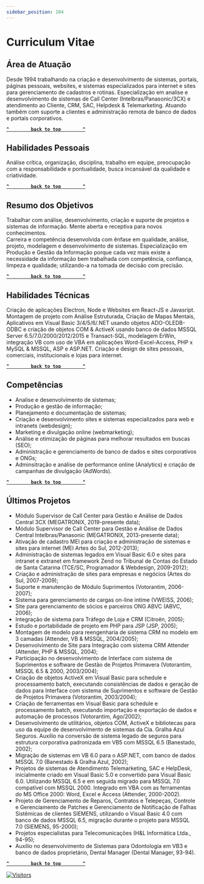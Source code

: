 ```yaml
---
sidebar_position: 104
---
```


# Curriculum Vitae

## Área de Atuação

Desde 1994 trabalhando na criação e desenvolvimento de sistemas, portais, páginas pessoais, websites, e sistemas especializados para internet e sites para gerenciamento de cadastros e rotinas. Especialização em analise e desenvolvimento de sistemas de Call Center (Intelbras/Panasonic/3CX) e atendimento ao Cliente, CRM, SAC, Helpdesk & Telemarketing. Atuando também com suporte a clientes e administração remota de banco de dados e portais corporativos.

**[`^        back to top        ^`](#)**

## Habilidades Pessoais

Análise crítica, organização, disciplina, trabalho em equipe, preocupação com a responsabilidade e pontualidade, busca incansável da qualidade e criatividade.

**[`^        back to top        ^`](#)**

## Resumo dos Objetivos

Trabalhar com análise, desenvolvimento, criação e suporte de projetos e sistemas de informação. Mente aberta e receptiva para novos conhecimentos.  
Carreira e competência desenvolvida com ênfase em qualidade, análise, projeto, modelagem e desenvolvimento de sistemas. Especialização em Produção e Gestão da Informação porque cada vez mais existe a necessidade da informação bem trabalhada com competência, confiança, limpeza e qualidade; utilizando-a na tomada de decisão com precisão.

**[`^        back to top        ^`](#)**

## Habilidades Técnicas

Criação de aplicações Electron, Node e Websites em React-JS e Javasript. Montagem de projeto com Análise Estruturada, Criação de Mapas Mentais, Aplicativos em Visual Basic 3/4/5/6/.NET usando objetos ADO-OLEDB-ODBC e criação de objetos COM & ActiveX usando banco de dados MSSQL Server 6.5/7.0/2000/2012/2015 e Transact-SQL, modelagem ErWin, integração VB com uso de VBA em aplicações Word-Excel-Access, PHP x MySQL & MSSQL, ASP e ASP.NET. Criação e design de sites pessoais, comerciais, institucionais e lojas para internet.

**[`^        back to top        ^`](#)**

## Competências

 - Analise e desenvolvimento de sistemas;
 - Produção e gestão de informação;
 - Planejamento e documentação de sistemas;
 - Criação e desenvolvimento sites e sistemas especializados para web e intranets (webdesign);
 - Marketing e divulgação online (webmarketing);
 - Análise e otimização de páginas para melhorar resultados em buscas (SEO);
 - Administração e gerenciamento de banco de dados e sites corporativos e ONGs;
 - Adminsitração e análise de performance online (Analytics) e criação de campanhas de divulgação (AdWords).

**[`^        back to top        ^`](#)**

## Últimos Projetos

 - Módulo Supervisor de Call Center para Gestão e Análise de Dados Central 3CX (MEGATRONIX, 2019-presente data);
 - Módulo Supervisor de Call Center para Gestão e Análise de Dados Central Intelbras/Panasonic (MEGATRONIX, 2013-presente data);
 - Ativação de cadastro MEI para criação e administração de sistemas e sites para internet (MEI Artes do Sul, 2012-2013);
 - Administração de sistemas legados em Visual Basic 6.0 e sites para intranet e extranet em framework Zend no Tribunal de Contas do Estado de Santa Catarina (TCE/SC, Programador & Webdesign, 2009-2012);
 - Criação e administração de sites para empresas e negócios (Artes do Sul, 2007-2009);
 - Suporte e manutenção de Módulo Suprimentos (Votorantim, 2006-2007);
 - Sistema para gerenciamento de cargas on-line intime (VWEISS, 2006);
 - Site para gerenciamento de sócios e parceiros ONG ABVC (ABVC, 2006);
 - Integração de sistema para Tráfego de Loja e CRM (Citroën, 2005);
 - Estudo e portabilidade de projeto em PHP para JSP (JSP, 2005);
 - Montagem de modelo para reengenharia de sistema CRM no modelo em 3 camadas (Attender, VB & MSSQL, 2004/2005);
 - Desenvolvimento de Site para Integração com sistema CRM Attender (Attender, PHP & MSSQL, 2004);
 - Participação no desenvolvimento de Interface com sistema de Suprimentos e software de Gestão de Projetos Primavera (Votorantim, MSSQL 6.5 & 2000, 2003/2004);
 - Criação de objetos ActiveX em Visual Basic para schedule e processamento batch, executando consistências de dados e geração de dados para Interface com sistema de Suprimentos e software de Gestão de Projetos Primavera (Votorantim, 2003/2004);
 - Criação de ferramentas em Visual Basic para schedule e processamento batch, executando importação e exportação de dados e automação de processos (Votorantim, Ago/2002);
 - Desenvolvimento de utilitários, objetos COM, ActiveX e bibliotecas para uso da equipe de desenvolvimento de sistemas da Cia. Gralha Azul Seguros. Auxílio na conversão de sistema legado de seguros para estrutura corporativa padronizada em VB5 com MSSQL 6.5 (Banestado, 2002);
 - Migração de sistemas em VB 6.0 para o ASP.NET, com banco de dados MSSQL 7.0 (Banestado & Gralha Azul, 2002);
 - Projetos de sistemas de Atendimento Telemarketing, SAC e HelpDesk, inicialmente criado em Visual Basic 5.0 e convertido para Visual Basic 6.0. Utilizando MSSQL 6.5 e em seguida migrado para MSSQL 7.0 compatível com MSSQL 2000. Integrado em VBA com as ferramentas do MS Office 2000: Word, Excel e Access (Attender, 2000-2002).
 - Projeto de Gerenciamento de Reparos, Contratos e Telepeças, Controle e Gerenciamento de Patches e Gerenciamento de Notificação de Falhas Sistêmicas de clientes SIEMENS, utilizando o Visual Basic 4.0 com banco de dados MSSQL 6.5, migração durante o projeto para MSSQL 7.0 (SIEMENS, 95-2000);
 - Projetos especialistas para Telecomunicações (H&L Informática Ltda., 94-95);
 - Auxílio no desenvolvimento de Sistemas para Odontologia em VB3 e banco de dados proprietário, Dental Manager (Dental Manager, 93-94).

**[`^        back to top        ^`](#)**

[![Visitors](https://api.visitorbadge.io/api/visitors?path=https%3A%2F%2Fpatria-amada-brasil.vercel.app/cv%2F&labelColor=%230d4a1b&countColor=%23263759)](https://visitorbadge.io/status?path=https%3A%2F%2Fpatria-amada-brasil.vercel.app%2F)
